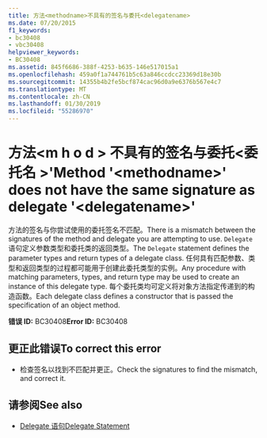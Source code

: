```yaml
---
title: 方法<methodname>不具有的签名与委托<delegatename>
ms.date: 07/20/2015
f1_keywords:
- bc30408
- vbc30408
helpviewer_keywords:
- BC30408
ms.assetid: 845f6686-388f-4253-b635-146e517015a1
ms.openlocfilehash: 459a0f1a744761b5c63a846ccdcc23369d18e30b
ms.sourcegitcommit: 14355b4b2fe5bcf874cac96d0a9e6376b567e4c7
ms.translationtype: MT
ms.contentlocale: zh-CN
ms.lasthandoff: 01/30/2019
ms.locfileid: "55286970"
---
```

# <a name="method-methodname-does-not-have-the-same-signature-as-delegate-delegatename"></a><span data-ttu-id="2a0b6-102">方法\<m h o d > 不具有的签名与委托\<委托名 >'</span><span class="sxs-lookup"><span data-stu-id="2a0b6-102">Method '\<methodname>' does not have the same signature as delegate '\<delegatename>'</span></span>
<span data-ttu-id="2a0b6-103">方法的签名与你尝试使用的委托签名不匹配。</span><span class="sxs-lookup"><span data-stu-id="2a0b6-103">There is a mismatch between the signatures of the method and delegate you are attempting to use.</span></span> <span data-ttu-id="2a0b6-104">`Delegate` 语句定义参数类型和委托类的返回类型。</span><span class="sxs-lookup"><span data-stu-id="2a0b6-104">The `Delegate` statement defines the parameter types and return types of a delegate class.</span></span> <span data-ttu-id="2a0b6-105">任何具有匹配参数、类型和返回类型的过程都可能用于创建此委托类型的实例。</span><span class="sxs-lookup"><span data-stu-id="2a0b6-105">Any procedure with matching parameters, types, and return type may be used to create an instance of this delegate type.</span></span> <span data-ttu-id="2a0b6-106">每个委托类均可定义将对象方法指定传递到的构造函数。</span><span class="sxs-lookup"><span data-stu-id="2a0b6-106">Each delegate class defines a constructor that is passed the specification of an object method.</span></span>  
  
 <span data-ttu-id="2a0b6-107">**错误 ID:** BC30408</span><span class="sxs-lookup"><span data-stu-id="2a0b6-107">**Error ID:** BC30408</span></span>  
  
## <a name="to-correct-this-error"></a><span data-ttu-id="2a0b6-108">更正此错误</span><span class="sxs-lookup"><span data-stu-id="2a0b6-108">To correct this error</span></span>  
  
-   <span data-ttu-id="2a0b6-109">检查签名以找到不匹配并更正。</span><span class="sxs-lookup"><span data-stu-id="2a0b6-109">Check the signatures to find the mismatch, and correct it.</span></span>  
  
## <a name="see-also"></a><span data-ttu-id="2a0b6-110">请参阅</span><span class="sxs-lookup"><span data-stu-id="2a0b6-110">See also</span></span>
- [<span data-ttu-id="2a0b6-111">Delegate 语句</span><span class="sxs-lookup"><span data-stu-id="2a0b6-111">Delegate Statement</span></span>](../../visual-basic/language-reference/statements/delegate-statement.md)
